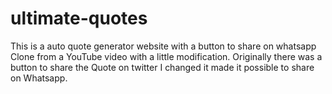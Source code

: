 # ultimate-quotes
This is a auto quote generator website with a button to share on whatsapp
Clone from a YouTube video with a little modification.
Originally there was a button to share the Quote on twitter I changed it made it possible to share on Whatsapp.
